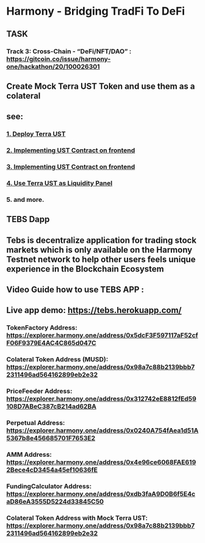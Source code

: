 
# Harmony - Bridging TradFi To DeFi

## TASK 
### Track 3: Cross-Chain - “DeFi/NFT/DAO” : https://gitcoin.co/issue/harmony-one/hackathon/20/100026301

## **Create Mock Terra UST Token and use them as a colateral**

## see: 

### [1. Deploy Terra UST](https://github.com/FortEVE-Team/harmony-hack/blob/9df9282ea76b33c9194cc40cbfafb97d1e0ad6d8/contracts/migrations/2_deploy_contracts.js#L25)

### [2. Implementing UST Contract on frontend](https://github.com/FortEVE-Team/harmony-hack/blob/9df9282ea76b33c9194cc40cbfafb97d1e0ad6d8/frontend/src/hooks/useContracts.js#L17)

### [3. Implementing UST Contract on frontend](https://github.com/FortEVE-Team/harmony-hack/blob/9df9282ea76b33c9194cc40cbfafb97d1e0ad6d8/frontend/src/hooks/useERC20.js#L11)

### [4. Use Terra UST as Liquidity Panel](https://github.com/FortEVE-Team/harmony-hack/blob/9df9282ea76b33c9194cc40cbfafb97d1e0ad6d8/frontend/src/components/Trade/LiquidityPanel.js#L53)

### 5. and more.


## **TEBS Dapp**
## Tebs is decentralize application for trading stock markets which is only available on the Harmony Testnet network to help other users feels unique experience in the Blockchain Ecosystem


## Video Guide how to use TEBS APP : 


## Live app demo: https://tebs.herokuapp.com/


### **TokenFactory Address:** https://explorer.harmony.one/address/0x5dcF3F597117aF52cfF06F9379E4AC4C865d047C


### **Colateral Token Address (MUSD):** https://explorer.harmony.one/address/0x98a7c88b2139bbb72311496ad564162899eb2e32


### **PriceFeeder Address:** https://explorer.harmony.one/address/0x312742eE8812fEd59108D7ABeC387cB214ad62BA


### **Perpetual Address:** https://explorer.harmony.one/address/0x0240A754fAea1d51A5367b8e456685701F7653E2


### **AMM Address:** https://explorer.harmony.one/address/0x4e96ce6068FAE6192Bece4cD3454a45ef10636fE


### **FundingCalculator Address:** https://explorer.harmony.one/address/0xdb3faA9D0B6f5E4caD86eA3555D5224d33845C50


### **Colateral Token Address with Mock Terra UST:** https://explorer.harmony.one/address/0x98a7c88b2139bbb72311496ad564162899eb2e32

